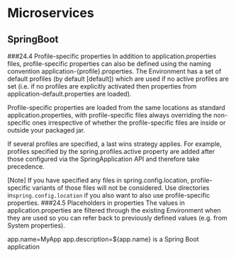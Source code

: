 # Microservices
## SpringBoot

###24.4 Profile-specific properties
In addition to application.properties files, profile-specific properties can also be defined using the naming convention application-{profile}.properties. The Environment has a set of default profiles (by default [default]) which are used if no active profiles are set (i.e. if no profiles are explicitly activated then properties from application-default.properties are loaded).

Profile-specific properties are loaded from the same locations as standard application.properties, with profile-specific files always overriding the non-specific ones irrespective of whether the profile-specific files are inside or outside your packaged jar.

If several profiles are specified, a last wins strategy applies. For example, profiles specified by the spring.profiles.active property are added after those configured via the SpringApplication API and therefore take precedence.

[Note]
If you have specified any files in spring.config.location, profile-specific variants of those files will not be considered. Use directories in`spring.config.location` if you also want to also use profile-specific properties.
###24.5 Placeholders in properties
The values in application.properties are filtered through the existing Environment when they are used so you can refer back to previously defined values (e.g. from System properties).

app.name=MyApp
app.description=${app.name} is a Spring Boot application
